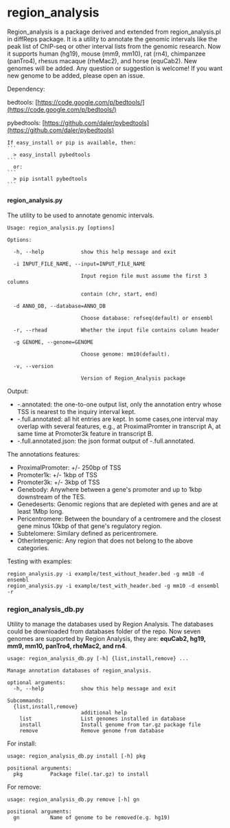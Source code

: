 region_analysis
===============

Region_analysis is a package derived and extended from region_analysis.pl in diffReps package. It is a utility to annotate the genomic intervals like the peak list of ChIP-seq or other interval lists from the genomic research. Now it supports human (hg19), mouse (mm9, mm10), rat (rn4), chimpanzee (panTro4), rhesus macaque (rheMac2), and horse (equCab2). New genomes will be added. Any question or suggestion is welcome! If you want new genome to be added, please open an issue.

Dependency:

  bedtools: [https://code.google.com/p/bedtools/](https://code.google.com/p/bedtools/)

  pybedtools: [https://github.com/daler/pybedtools](https://github.com/daler/pybedtools)

    If easy_install or pip is available, then:
    ```
      > easy_install pybedtools
    ```
      or:
    ```
      > pip isntall pybedtools
    ```

#### region_analysis.py

The utility to be used to annotate genomic intervals.

```
Usage: region_analysis.py [options]

Options:

  -h, --help            show this help message and exit

  -i INPUT_FILE_NAME, --input=INPUT_FILE_NAME

                        Input region file must assume the first 3 columns

                        contain (chr, start, end)

  -d ANNO_DB, --database=ANNO_DB

                        Choose database: refseq(default) or ensembl

  -r, --rhead           Whether the input file contains column header

  -g GENOME, --genome=GENOME

                        Choose genome: mm10(default).

  -v, --version

                        Version of Region_Analysis package
```

Output:

*  -.annotated: the one-to-one output list, only the annotation entry whose TSS is nearest to the inquiry interval kept.
*  -.full.annotated: all hit entries are kept. In some cases,one interval may overlap with several features, e.g., at ProximalPromter in transcript A, at same time at Promoter3k feature in transcript B.
*  -.full.annotated.json: the json format output of -.full.annotated.
  
The annotations features:

* ProximalPromoter: 	+/- 250bp of TSS
* Promoter1k: 	+/- 1kbp of TSS
* Promoter3k: 	+/- 3kbp of TSS
* Genebody: 	Anywhere between a gene's promoter and up to 1kbp downstream of the TES.
* Genedeserts: 	Genomic regions that are depleted with genes and are at least 1Mbp long.
* Pericentromere: 	Between the boundary of a centromere and the closest gene minus 10kbp of that gene's regulatory region.
* Subtelomere: 	Similary defined as pericentromere.
* OtherIntergenic: 	Any region that does not belong to the above categories.

Testing with examples:
```
region_analysis.py -i example/test_without_header.bed -g mm10 -d ensembl
region_analysis.py -i example/test_with_header.bed -g mm10 -d ensembl -r
```

### region_analysis_db.py
Utility to manage the databases used by Region Analysis.
The databases could be downloaded from databases folder of the repo.
Now seven genomes are supported by Region Analysis, they are:
**equCab2, hg19, mm9, mm10, panTro4, rheMac2, and rn4**. 

```
usage: region_analysis_db.py [-h] {list,install,remove} ...

Manage annotation databases of region_analysis.

optional arguments:
  -h, --help            show this help message and exit

Subcommands:
  {list,install,remove}
                        additional help
    list                List genomes installed in database
    install             Install genome from tar.gz package file
    remove              Remove genome from database
```

For install:
```
usage: region_analysis_db.py install [-h] pkg

positional arguments:
  pkg         Package file(.tar.gz) to install
```

For remove:
```
usage: region_analysis_db.py remove [-h] gn

positional arguments:
  gn          Name of genome to be removed(e.g. hg19)
```
